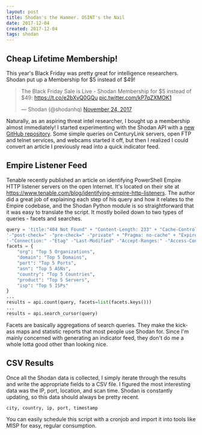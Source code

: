 ```yaml
---
layout: post
title: Shodan's the Hammer. OSINT's the Nail
date: 2017-12-04
created: 2017-12-04
tags: shodan
---
```

## Cheap Lifetime Membership!
This year's Black Friday was pretty great for intelligence researchers. Shodan put up a Membership for $5 instead of $49!
<blockquote class="twitter-tweet" data-lang="en"><p lang="en" dir="ltr">The Black Friday Sale is Live - Shodan Membership for $5 instead of $49: <a href="https://t.co/e2bXvQ0GQu">https://t.co/e2bXvQ0GQu</a> <a href="https://t.co/kP7qZXMOK1">pic.twitter.com/kP7qZXMOK1</a></p>&mdash; Shodan (@shodanhq) <a href="https://twitter.com/shodanhq/status/933907388444430336?ref_src=twsrc%5Etfw">November 24, 2017</a></blockquote>
<script async src="https://platform.twitter.com/widgets.js" charset="utf-8"></script>

Naturally, as an aspiring threat intel researcher, I bought up a membership almost immediately!
I started experimenting with the Shodan API with a [new GitHub repository](https://github.com/infosec-intern/shodan-stuff). Some simple queries on CenturyLink servers, open FTP and telnet services, and webcams started it off, but then I realized I could convert an article I previously read into a quick indicator feed.

## Empire Listener Feed
Tenable recently published an article on identifying PowerShell Empire HTTP listener servers on the open Internet. It's located on their site at https://www.tenable.com/blog/identifying-empire-http-listeners. The author did a great job of explaining each step of his query and how it relates to the Empire codebase, and the Shodan Python module is so straightforward that it was easy to translate the script.
It mostly boiled down to two types of queries - facets and searches.
```python
query = 'title:"404 Not Found" + "Content-Length: 233" + "Cache-Control: no-cache, no-store, must-revalidate"' + \
'-"post-check=" -"pre-check=" -"private" + "Pragma: no-cache" + "Expires: 0" + "Server:" -"X-" -"Set-Cookie:"' + \
'-"Connection:" -"Etag" -"Last-Modified" -"Accept-Ranges:" -"Access-Control"'
facets = {
    "org": "Top 5 Organizations",
    "domain": "Top 5 Domains",
    "port": "Top 5 Ports",
    "asn": "Top 5 ASNs",
    "country": "Top 5 Countries",
    "product": "Top 5 Servers",
    "isp": "Top 5 ISPs"
}
...
results = api.count(query, facets=list(facets.keys()))
...
results = api.search_cursor(query)
```
Facets are basically aggregations of search queries. They make the kick-ass maps and statistic reports that most people use Shodan for. Since I'm mainly concerned with generating an indicator feed, they don't do me a whole lotta good other than looking nice.

## CSV Results
Once all the Shodan data is collected, I simply iterate through the results and write the appropriate fields to a CSV file. I figured the most interesting data was the IP, port, location, and scan time. Shodan is constantly updating, so this data should always be pretty recent.
```
city, country, ip, port, timestamp
```
You can easily schedule this script with a cronjob and import it into tools like MISP for easy, regular consumption.